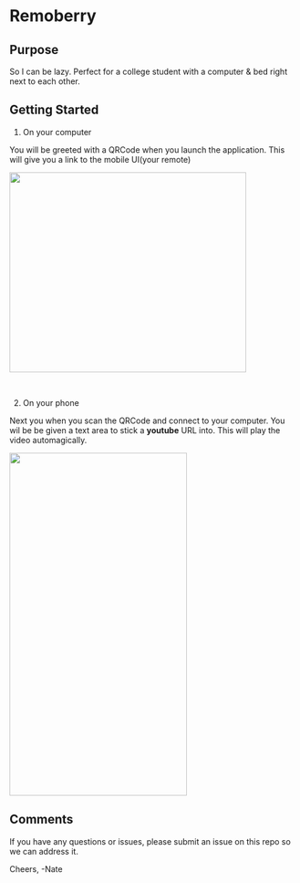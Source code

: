 # Remoberry

## Purpose
So I can be lazy. Perfect for a college student with a computer & bed right next to each other.

## Getting Started

1. On your computer

You will be greeted with a QRCode when you launch the application. This will give you a link to the mobile UI(your remote)

<p align="left">
  <img width="415" height="350" src="https://user-images.githubusercontent.com/58314490/147838779-2a93f4b6-ccd1-4039-a9b1-6929e1b798fd.png">
</p>

<br> 

2. On your phone

Next you when you scan the QRCode and connect to your computer. You wil be be given a text area to stick a **youtube** URL into. This will play the video automagically.

<p align="left">
  <img width="311" height="600" src="https://user-images.githubusercontent.com/58314490/147838782-d28b9a91-b37f-4591-81f4-9f75d2fa8df9.png">
</p>

## Comments

If you have any questions or issues, please submit an issue on this repo so we can address it. 

Cheers,
-Nate

